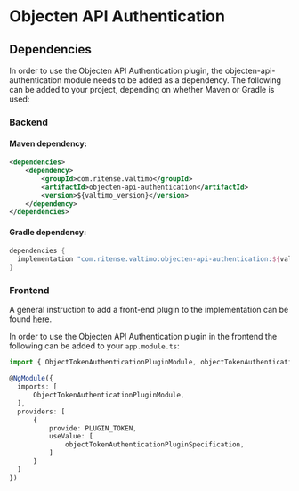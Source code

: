 # Objecten API Authentication

## Dependencies

In order to use the Objecten API Authentication plugin, the objecten-api-authentication module needs to 
be added as a dependency. The following can be added to your project, depending on whether Maven 
or Gradle is used:

### Backend

#### Maven dependency:
```xml
<dependencies>
    <dependency>
        <groupId>com.ritense.valtimo</groupId>
        <artifactId>objecten-api-authentication</artifactId>
        <version>${valtimo_version}</version>
    </dependency>
</dependencies>
```

#### Gradle dependency:
```groovy
dependencies {
  implementation "com.ritense.valtimo:objecten-api-authentication:${valtimo_version}"
}
```

### Frontend

A general instruction to add a front-end plugin to the implementation can be
found [here](../core/plugin.md#adding-a-front-end-plugin-to-the-implementation).

In order to use the Objecten API Authentication plugin in the frontend the following can be added to your `app.module.ts`:

```typescript
import { ObjectTokenAuthenticationPluginModule, objectTokenAuthenticationPluginSpecification } from '@valtimo/plugin';

@NgModule({
  imports: [
      ObjectTokenAuthenticationPluginModule,
  ],
  providers: [
      {
          provide: PLUGIN_TOKEN,
          useValue: [
              objectTokenAuthenticationPluginSpecification,
          ]
      }
  ]
})
```
